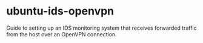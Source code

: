 # ubuntu-ids-openvpn
Guide to setting up an IDS monitoring system that receives forwarded traffic from the host over an OpenVPN connection.
